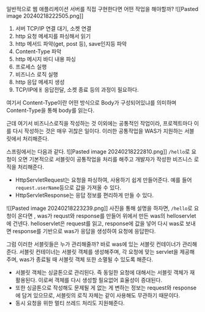 일반적으로 웹 애플리케이션 서버를 직접 구현한다면 어떤 작업을 해야할까?
![[Pasted image 20240218222505.png]]
1. 서버 TCP/IP 연결 대기, 소켓 연결
2. http 요청 메세지를 파싱해서 읽기
3. http 메서드 파악(get, post 등), save인지등 파악
4. Content-Type 파악
5. http 메시지 바디 내용 파싱
6. 프로세스 실행
7. 비즈니스 로직 실행
8. http 응답 메세지 생성
9. TCP/IP에ㅐ 응답전달, 소켓 종료
등의 과정이 필요하다. 

여기서 Content-Type이란 어떤 방식으로 Body가 구성되어있냐를 의미하며 Content-Type을 통해 body를 읽는다.

근데 여기서 비즈니스로직을 작성하는 것 이외에는 공통적인 작업이라, 프로젝트마다 이를 다시 작성하는 것은 매우 귀찮은 일이다.
 이러한 공통작업을 WAS가 지원하는 서블릿에서 처리해준다.

스프링에서는 다음과 같다.
![[Pasted image 20240218222810.png]]
`/hello`로 요청이 오면 기본적으로 서블릿이 공통작업을 처리를 해주고 개발자가 작성한 비즈니스 로직을 처리해준다.
*  HttpServletRequest는 요청을 파싱하여, 사용하기 쉽게 만들어준다. 예를 들어 `request.userName`등으로 값을 가져올 수 있다.
* HttpServletResponse는 응답 정보를 편리하게 만들 수 있다.

![[Pasted image 20240218223239.png]]
사진을 통해 설명을 하자면,
`/hello`로 요청이 온다면 , was가 requst와 response를 만들어 위에서 만든 was의 helloservlet에 건넨다.
helloservlet은 request를 읽고, response에 값을 넣어 다시 was로 보내면 response를 기반으로 was가 응답을 생성하여 요청에 응답한다.

그럼 이러한 서블릿들은 누가 관리해줄까?
바로 was에 있는 서블릿 컨테이너가 관리해준다.
서블릿 컨테이너는 서블릿 객체를 생성해주며, 각 요청에 맞는 servlet을 제공해주며, was가 종료될 때 서블릿 객체 또한 소멸될 수 있도록 해준다.
* 서블릿 객체는 싱글톤으로 관리된다. 즉 동일한 요청에 대해서는 서블릿 객체가 재활용된다. 이로써 객체를 다시 생성할 필요없어 효율성이 증대된다.
* 또한 싱글톤으로 작성해도 문제될 게 없는 게 변하는 정보는 request와 response에 담겨 있으므로, 서블릿의 로직 자체는 같이 사용해도 무관하기 때문이다.
* 동시 요청을 위한 멀티 쓰레드 처리도 지원해준다.